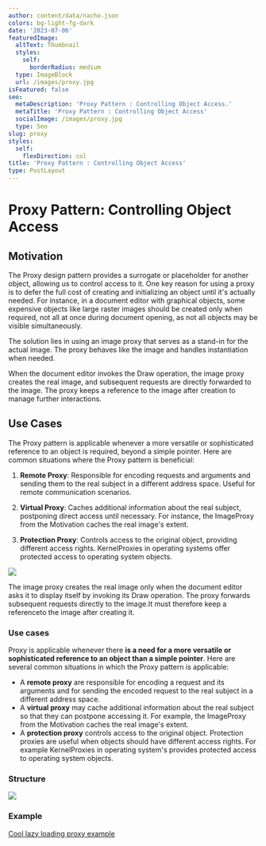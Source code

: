 ```yaml
---
author: content/data/nacho.json
colors: bg-light-fg-dark
date: '2023-07-06'
featuredImage:
  altText: Thumbnail
  styles:
    self:
      borderRadius: medium
  type: ImageBlock
  url: /images/proxy.jpg
isFeatured: false
seo:
  metaDescription: 'Proxy Pattern : Controlling Object Access.'
  metaTitle: 'Proxy Pattern : Controlling Object Access'
  socialImage: /images/proxy.jpg
  type: Seo
slug: proxy
styles:
  self:
    flexDirection: col
title: 'Proxy Pattern : Controlling Object Access'
type: PostLayout
---
```


# Proxy Pattern: Controlling Object Access


## Motivation

The Proxy design pattern provides a surrogate or placeholder for another object, allowing us to control access to it. One key reason for using a proxy is to defer the full cost of creating and initializing an object until it's actually needed. For instance, in a document editor with graphical objects, some expensive objects like large raster images should be created only when required, not all at once during document opening, as not all objects may be visible simultaneously.

The solution lies in using an image proxy that serves as a stand-in for the actual image. The proxy behaves like the image and handles instantiation when needed.

When the document editor invokes the Draw operation, the image proxy creates the real image, and subsequent requests are directly forwarded to the image. The proxy keeps a reference to the image after creation to manage further interactions.



## Use Cases

The Proxy pattern is applicable whenever a more versatile or sophisticated reference to an object is required, beyond a simple pointer. Here are common situations where the Proxy pattern is beneficial:

1.  **Remote Proxy**: Responsible for encoding requests and arguments and sending them to the real subject in a different address space. Useful for remote communication scenarios.
    
2.  **Virtual Proxy**: Caches additional information about the real subject, postponing direct access until necessary. For instance, the ImageProxy from the Motivation caches the real image's extent.
    
3.  **Protection Proxy**: Controls access to the original object, providing different access rights. KernelProxies in operating systems offer protected access to operating system objects.

![](./images/proxy-example.png)

The image proxy creates the real image only when the document editor asks it to display itself by invoking its Draw operation. The proxy forwards subsequent requests directly to the image.It must therefore keep a referenceto the image after creating it.

### Use cases

Proxy is applicable whenever there  **is a need for a more versatile or sophisticated reference to an object than a simple pointer**. Here are several common situations in which the Proxy pattern is applicable:

-   A  **remote proxy**  are responsible for encoding a request and its arguments and for sending the encoded request to the real subject in a different address space.
-   A  **virtual proxy**  may cache additional information about the real subject so that they can postpone accessing it. For example, the ImageProxy from the Motivation caches the real image's extent.
-   A  **protection proxy** controls access to the original object. Protection proxies are useful when objects should have different access rights. For example KernelProxies in operating system's provides protected access to operating system objects.

### Structure
![](./images/proxy-structure.png)


### Example 
[Cool lazy loading proxy example](https://stackblitz.com/edit/typescript-umzfn2?file=index.ts)